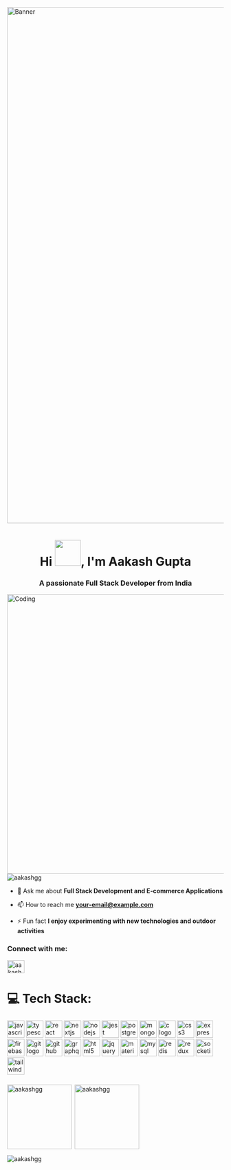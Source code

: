 <img src="https://your-image-url.com" alt="Banner" width="1200">
<h1 align="center">Hi <img src="https://media.giphy.com/media/v1.Y2lkPTc5MGI3NjExNWQyMjlmNjIwMjU1MTJjMjQzYzg2NTEzM2JiNDBkNmFmMjA2ZDhiOCZjdD1n/26u4cqVR8dsmedTJ6/giphy.gif" height="60">, I'm Aakash Gupta</h1>
<h3 align="center">A passionate Full Stack Developer from India</h3>
<img align="right" alt="Coding" width="650"
      src="https://www.digitalsolutionservices.com/img/services/website1.gif">

<p align="left"> <img src="https://komarev.com/ghpvc/?username=aakashgg&label=Profile%20views&color=0e75b6&style=flat" alt="aakashgg" /> </p>

- 💬 Ask me about **Full Stack Development and E-commerce Applications**

- 📫 How to reach me **your-email@example.com**

- ⚡ Fun fact **I enjoy experimenting with new technologies and outdoor activities**

<h3 align="left">Connect with me:</h3>
<p align="left">
<a href="https://linkedin.com/in/aakash-gupta" target="blank"><img align="center" src="https://raw.githubusercontent.com/rahuldkjain/github-profile-readme-generator/master/src/images/icons/Social/linked-in-alt.svg" alt="aakash-gupta" height="30" width="40" /></a>
<!-- Add other social media links here -->
</p>

# 💻 Tech Stack:
###

<div align="left">
  <img src="https://cdn.jsdelivr.net/gh/devicons/devicon/icons/javascript/javascript-original.svg" height="40" alt="javascript logo"  />
  <img src="https://cdn.jsdelivr.net/gh/devicons/devicon/icons/typescript/typescript-original.svg" height="40" alt="typescript logo"  />
  <img src="https://cdn.jsdelivr.net/gh/devicons/devicon/icons/react/react-original.svg" height="40" alt="react logo"  />
  <img src="https://cdn.jsdelivr.net/gh/devicons/devicon/icons/nextjs/nextjs-original.svg" height="40" alt="nextjs logo"  />
  <img src="https://cdn.jsdelivr.net/gh/devicons/devicon/icons/nodejs/nodejs-original.svg" height="40" alt="nodejs logo"  />
  <img src="https://cdn.jsdelivr.net/gh/devicons/devicon/icons/jest/jest-plain.svg" height="40" alt="jest logo"  />
  <img src="https://cdn.jsdelivr.net/gh/devicons/devicon/icons/postgresql/postgresql-original.svg" height="40" alt="postgresql logo"  />
  <img src="https://cdn.jsdelivr.net/gh/devicons/devicon/icons/mongodb/mongodb-original.svg" height="40" alt="mongodb logo"  />
  <img src="https://cdn.jsdelivr.net/gh/devicons/devicon/icons/c/c-original.svg" height="40" alt="c logo"  />
  <img src="https://cdn.jsdelivr.net/gh/devicons/devicon/icons/css3/css3-original.svg" height="40" alt="css3 logo"  />
  <img src="https://cdn.jsdelivr.net/gh/devicons/devicon/icons/express/express-original.svg" height="40" alt="express logo"  />
  <img src="https://cdn.jsdelivr.net/gh/devicons/devicon/icons/firebase/firebase-plain.svg" height="40" alt="firebase logo"  />
  <img src="https://cdn.jsdelivr.net/gh/devicons/devicon/icons/git/git-original.svg" height="40" alt="git logo"  />
  <img src="https://cdn.jsdelivr.net/gh/devicons/devicon/icons/github/github-original.svg" height="40" alt="github logo"  />
  <img src="https://cdn.jsdelivr.net/gh/devicons/devicon/icons/graphql/graphql-plain.svg" height="40" alt="graphql logo"  />
  <img src="https://cdn.jsdelivr.net/gh/devicons/devicon/icons/html5/html5-original.svg" height="40" alt="html5 logo"  />
  <img src="https://cdn.jsdelivr.net/gh/devicons/devicon/icons/jquery/jquery-original.svg" height="40" alt="jquery logo"  />
  <img src="https://cdn.jsdelivr.net/gh/devicons/devicon/icons/materialui/materialui-original.svg" height="40" alt="materialui logo"  />
  <img src="https://cdn.jsdelivr.net/gh/devicons/devicon/icons/mysql/mysql-original.svg" height="40" alt="mysql logo"  />
  <img src="https://cdn.jsdelivr.net/gh/devicons/devicon/icons/redis/redis-original.svg" height="40" alt="redis logo"  />
  <img src="https://cdn.jsdelivr.net/gh/devicons/devicon/icons/redux/redux-original.svg" height="40" alt="redux logo"  />
  <img src="https://cdn.jsdelivr.net/gh/devicons/devicon/icons/socketio/socketio-original.svg" height="40" alt="socketio logo"  />
  <img src="https://cdn.jsdelivr.net/gh/devicons/devicon/icons/tailwindcss/tailwindcss-original-wordmark.svg" height="40" alt="tailwindcss logo"  />
</div>

###

<p><img align="left" height="150" src="https://github-readme-stats.vercel.app/api/top-langs?username=aakashgg&show_icons=true&locale=en&layout=compact" alt="aakashgg" /></p>

<p>&nbsp;<img align="center" height="150" margin-left="200" src="https://github-readme-stats.vercel.app/api?username=aakashgg&show_icons=true&locale=en" alt="aakashgg" /></p>

<p><img align="center" src="https://github-readme-streak-stats.herokuapp.com/?user=aakashgg&" alt="aakashgg" /></p>

